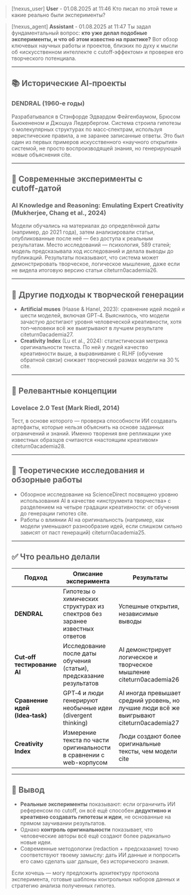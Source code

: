 >[!nexus_user] **User** - 01.08.2025 at 11:46
> Кто писал по этой теме и какие реально были эксперименты?
<!-- UID: d12733a4-bb13-4651-b733-79f067ebc1e4 -->




>[!nexus_agent] **Assistant** - 01.08.2025 at 11:47
> Ты задал фундаментальный вопрос: **кто уже делал подобные эксперименты, и что об этом известно на практике?** Вот обзор ключевых научных работы и проектов, близких по духу к мысли об «искусственном интеллекте с cutoff‑эффектом» и проверке его творческого потенциала.
> 
> ---
> 
> ## 📚 Исторические AI‑проекты
> 
> ### **DENDRAL (1960‑е годы)** 
> Разрабатывался в Стэнфорде Эдвардом Фейгенбаумом, Брюсом Бьюкененом и Джошуа Ледербергом. Система строила гипотезы о молекулярных структурах по масс‑спектрам, используя эвристические правила, а не заранее записанные ответы. Это был один из первых примеров искусственного «научного открытия» системой, не просто воспроизводящей знания, но генерирующей новые объяснения cite.
> 
> ---
> 
> ## 🧪 Современные эксперименты с cutoff‑датой
> 
> ### **AI Knowledge and Reasoning: Emulating Expert Creativity** (Mukherjee, Chang et al., 2024) 
> Модели обучались на материалах до определённой даты (например, до 2021 года), затем анализировали статьи, опубликованные после неё — без доступа к реальным результатам. 
> Место исследований — психология, 589 статей; модель предсказывала ход исследований и делала выводы до публикаций. Результаты показывают, что система может демонстрировать творческое, логическое мышление, даже если не видела итоговую версию статьи citeturn0academia26.
> 
> ---
> 
> ## 🎨 Другие подходы к творческой генерации
> 
> - **Artificial muses** (Haase & Hanel, 2023): сравнение идей людей и шести моделей, включая GPT‑4. Выяснилось, что модели зачастую достигают уровня человеческой креативности, хотя топ‑человеки всё же выигрывают в лучшем результате citeturn0academia27. 
> - **Creativity Index** (Lu et al., 2024): статистическая метрика оригинальности текста. По ней у людей качество креативности выше, а выравнивание с RLHF (обучение обратной связи) снижает творческий размах модели на 30 % cite.
> 
> ---
> 
> ## 🔬 Релевантные концепции
> 
> ### **Lovelace 2.0 Test** (Mark Riedl, 2014) 
> Тест, в основе которого — проверка способности ИИ создавать артефакты, которые нельзя объяснить на основе заданных ограничений и знаний. Именно творения вне репликации уже известных образцов считаются «настоящим креативом» citeturn0academia28.
> 
> ---
> 
> ## 🧠 Теоретические исследования и обзорные работы
> 
> - Обзорное исследование на ScienceDirect посвящено уровню использования AI в качестве «инструмента творчества» с разделением на четыре градации креативности: от обучения до генерации гипотез cite. 
> - Работы о влиянии AI на оригинальность (например, как модели уменьшают разнообразие идей, если слишком сильно зависят от паст генераций) citeturn0academia25.
> 
> ---
> 
> ## ✅ Что реально делали
> 
> | Подход | Описание эксперимента | Результаты |
> |----------------------------|------------------------------------------------------------------------------|----------------------------------------|
> | **DENDRAL** | Гипотезы о химических структурах из спектров без заранее известных ответов | Успешные открытия, независимые выводы |
> | **Cut‑off тестирование AI** | Исследование после даты обучения (статьи), предсказание результатов | AI демонстрирует логическое и творческое мышление citeturn0academia26 |
> | **Сравнение идей (Idea‑task)** | GPT‑4 и люди генерируют необычные идеи (divergent thinking) | AI иногда превышает средний уровень, но лучшие люди всё же выигрывают citeturn0academia27 |
> | **Creativity Index** | Измерение текста по части оригинальности в сравнении с web-корпусом | Люди создают более оригинальные тексты, чем модели cite |
> 
> ---
> 
> ## 🔭 Вывод
> 
> - **Реальные эксперименты** показывают: если ограничить ИИ референсом по cutoff, он всё ещё способен **дедуктивно и креативно создавать гипотезы и идеи**, не основанные на прямом заучивании результатов.
> - Однако **контроль оригинальности** показывает, что человеческие авторы всё ещё создают более радикально новые идеи.
> - Современные методологии (redaction + предсказание) точно соответствуют твоему замыслу: дать ИИ данные и попросить его само сделать шаг дальше, без исторического знания.
> 
> Если хочешь — могу предложить архитектуру протокола эксперимента, готовые шаблоны контрольных наборов данных и стратегию анализа полученных гипотез.
<!-- UID: 2b877820-89ba-4ca2-89db-68ba7c7914fd -->